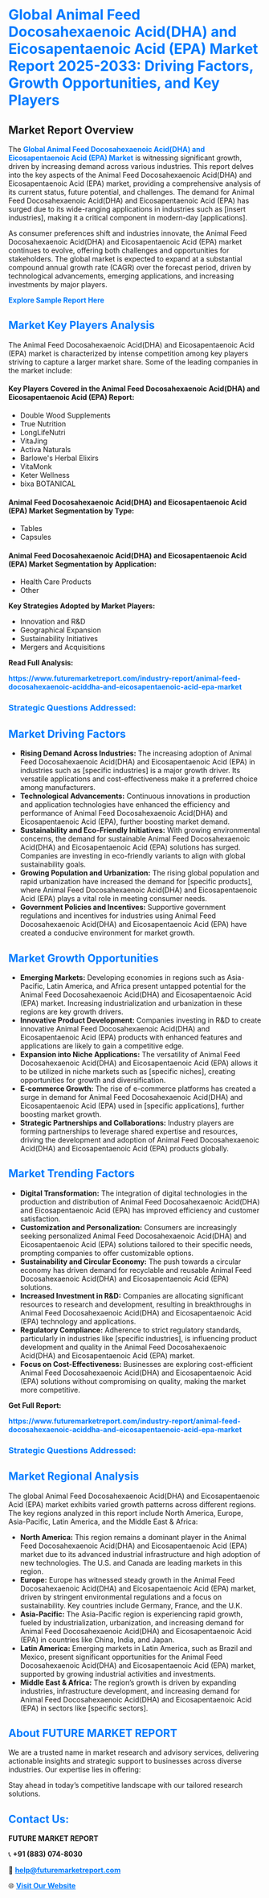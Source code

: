 <h1 style="color: #007BFF;">Global Animal Feed Docosahexaenoic Acid(DHA) and Eicosapentaenoic Acid (EPA) Market Report 2025-2033: Driving Factors, Growth Opportunities, and Key Players</h1>

<section id="overview">
<h2>Market Report Overview</h2>
<p>The <a href="https://www.futuremarketreport.com/industry-report/animal-feed-docosahexaenoic-aciddha-and-eicosapentaenoic-acid-epa-market" style="color: #007BFF; text-decoration: none;"><strong>Global Animal Feed Docosahexaenoic Acid(DHA) and Eicosapentaenoic Acid (EPA) Market</strong></a> is witnessing significant growth, driven by increasing demand across various industries. This report delves into the key aspects of the Animal Feed Docosahexaenoic Acid(DHA) and Eicosapentaenoic Acid (EPA) market, providing a comprehensive analysis of its current status, future potential, and challenges. The demand for Animal Feed Docosahexaenoic Acid(DHA) and Eicosapentaenoic Acid (EPA) has surged due to its wide-ranging applications in industries such as [insert industries], making it a critical component in modern-day [applications].</p>
<p>As consumer preferences shift and industries innovate, the Animal Feed Docosahexaenoic Acid(DHA) and Eicosapentaenoic Acid (EPA) market continues to evolve, offering both challenges and opportunities for stakeholders. The global market is expected to expand at a substantial compound annual growth rate (CAGR) over the forecast period, driven by technological advancements, emerging applications, and increasing investments by major players.</p>
</section>

<section id="overview">
<p><a href="https://www.futuremarketreport.com/request-sample/reportId=35290" style="color: #007BFF; text-decoration: none;"><strong>Explore Sample Report Here</strong></a></p>
</section>

<section id="key-players">
<h2 style="color: #007BFF;">Market Key Players Analysis</h2>
<p>The Animal Feed Docosahexaenoic Acid(DHA) and Eicosapentaenoic Acid (EPA) market is characterized by intense competition among key players striving to capture a larger market share. Some of the leading companies in the market include:</p>
<h4>Key Players Covered in the Animal Feed Docosahexaenoic Acid(DHA) and Eicosapentaenoic Acid (EPA) Report:</h4>
<ul><li>Double Wood Supplements</li><li>True Nutrition</li><li>LongLifeNutri</li><li>VitaJing</li><li>Activa Naturals</li><li>Barlowe&#039;s Herbal Elixirs</li><li>VitaMonk</li><li>Keter Wellness</li><li>bixa BOTANICAL</li></ul>
<h4>Animal Feed Docosahexaenoic Acid(DHA) and Eicosapentaenoic Acid (EPA) Market Segmentation by Type:</h4>
<ul><li>Tables</li><li>Capsules</li></ul>

<h4>Animal Feed Docosahexaenoic Acid(DHA) and Eicosapentaenoic Acid (EPA) Market Segmentation by Application:</h4>
<ul><li>Health Care Products</li><li>Other</li></ul>
<p><strong>Key Strategies Adopted by Market Players:</strong></p>
<ul>
<li>Innovation and R&D</li>
<li>Geographical Expansion</li>
<li>Sustainability Initiatives</li>
<li>Mergers and Acquisitions</li>
</ul>
</section>

<section>
<p><strong>Read Full Analysis: </strong></p><a href="https://www.futuremarketreport.com/industry-report/animal-feed-docosahexaenoic-aciddha-and-eicosapentaenoic-acid-epa-market" style="color: #007BFF; text-decoration: none;"><strong>https://www.futuremarketreport.com/industry-report/animal-feed-docosahexaenoic-aciddha-and-eicosapentaenoic-acid-epa-market</strong></a>
<h3 style="color: #007BFF;">Strategic Questions Addressed:</h3>
</section>

<section id="driving-factors">
<h2 style="color: #007BFF;">Market Driving Factors</h2>
<ul>
<li><strong>Rising Demand Across Industries:</strong> The increasing adoption of Animal Feed Docosahexaenoic Acid(DHA) and Eicosapentaenoic Acid (EPA) in industries such as [specific industries] is a major growth driver. Its versatile applications and cost-effectiveness make it a preferred choice among manufacturers.</li>
<li><strong>Technological Advancements:</strong> Continuous innovations in production and application technologies have enhanced the efficiency and performance of Animal Feed Docosahexaenoic Acid(DHA) and Eicosapentaenoic Acid (EPA), further boosting market demand.</li>
<li><strong>Sustainability and Eco-Friendly Initiatives:</strong> With growing environmental concerns, the demand for sustainable Animal Feed Docosahexaenoic Acid(DHA) and Eicosapentaenoic Acid (EPA) solutions has surged. Companies are investing in eco-friendly variants to align with global sustainability goals.</li>
<li><strong>Growing Population and Urbanization:</strong> The rising global population and rapid urbanization have increased the demand for [specific products], where Animal Feed Docosahexaenoic Acid(DHA) and Eicosapentaenoic Acid (EPA) plays a vital role in meeting consumer needs.</li>
<li><strong>Government Policies and Incentives:</strong> Supportive government regulations and incentives for industries using Animal Feed Docosahexaenoic Acid(DHA) and Eicosapentaenoic Acid (EPA) have created a conducive environment for market growth.</li>
</ul>
</section>

<section id="growth-opportunities">
<h2 style="color: #007BFF;">Market Growth Opportunities</h2>
<ul>
<li><strong>Emerging Markets:</strong> Developing economies in regions such as Asia-Pacific, Latin America, and Africa present untapped potential for the Animal Feed Docosahexaenoic Acid(DHA) and Eicosapentaenoic Acid (EPA) market. Increasing industrialization and urbanization in these regions are key growth drivers.</li>
<li><strong>Innovative Product Development:</strong> Companies investing in R&D to create innovative Animal Feed Docosahexaenoic Acid(DHA) and Eicosapentaenoic Acid (EPA) products with enhanced features and applications are likely to gain a competitive edge.</li>
<li><strong>Expansion into Niche Applications:</strong> The versatility of Animal Feed Docosahexaenoic Acid(DHA) and Eicosapentaenoic Acid (EPA) allows it to be utilized in niche markets such as [specific niches], creating opportunities for growth and diversification.</li>
<li><strong>E-commerce Growth:</strong> The rise of e-commerce platforms has created a surge in demand for Animal Feed Docosahexaenoic Acid(DHA) and Eicosapentaenoic Acid (EPA) used in [specific applications], further boosting market growth.</li>
<li><strong>Strategic Partnerships and Collaborations:</strong> Industry players are forming partnerships to leverage shared expertise and resources, driving the development and adoption of Animal Feed Docosahexaenoic Acid(DHA) and Eicosapentaenoic Acid (EPA) products globally.</li>
</ul>
</section>

<section id="trending-factors">
<h2 style="color: #007BFF;">Market Trending Factors</h2>
<ul>
<li><strong>Digital Transformation:</strong> The integration of digital technologies in the production and distribution of Animal Feed Docosahexaenoic Acid(DHA) and Eicosapentaenoic Acid (EPA) has improved efficiency and customer satisfaction.</li>
<li><strong>Customization and Personalization:</strong> Consumers are increasingly seeking personalized Animal Feed Docosahexaenoic Acid(DHA) and Eicosapentaenoic Acid (EPA) solutions tailored to their specific needs, prompting companies to offer customizable options.</li>
<li><strong>Sustainability and Circular Economy:</strong> The push towards a circular economy has driven demand for recyclable and reusable Animal Feed Docosahexaenoic Acid(DHA) and Eicosapentaenoic Acid (EPA) solutions.</li>
<li><strong>Increased Investment in R&D:</strong> Companies are allocating significant resources to research and development, resulting in breakthroughs in Animal Feed Docosahexaenoic Acid(DHA) and Eicosapentaenoic Acid (EPA) technology and applications.</li>
<li><strong>Regulatory Compliance:</strong> Adherence to strict regulatory standards, particularly in industries like [specific industries], is influencing product development and quality in the Animal Feed Docosahexaenoic Acid(DHA) and Eicosapentaenoic Acid (EPA) market.</li>
<li><strong>Focus on Cost-Effectiveness:</strong> Businesses are exploring cost-efficient Animal Feed Docosahexaenoic Acid(DHA) and Eicosapentaenoic Acid (EPA) solutions without compromising on quality, making the market more competitive.</li>
</ul>
</section>

<section>
<p><strong>Get Full Report: </strong></p><a href="https://www.futuremarketreport.com/industry-report/animal-feed-docosahexaenoic-aciddha-and-eicosapentaenoic-acid-epa-market" style="color: #007BFF; text-decoration: none;"><strong>https://www.futuremarketreport.com/industry-report/animal-feed-docosahexaenoic-aciddha-and-eicosapentaenoic-acid-epa-market</strong></a>
<h3 style="color: #007BFF;">Strategic Questions Addressed:</h3>
</section>


<section id="regional-analysis">
<h2 style="color: #007BFF;">Market Regional Analysis</h2>
<p>The global Animal Feed Docosahexaenoic Acid(DHA) and Eicosapentaenoic Acid (EPA) market exhibits varied growth patterns across different regions. The key regions analyzed in this report include North America, Europe, Asia-Pacific, Latin America, and the Middle East & Africa:</p>
<ul>
<li><strong>North America:</strong> This region remains a dominant player in the Animal Feed Docosahexaenoic Acid(DHA) and Eicosapentaenoic Acid (EPA) market due to its advanced industrial infrastructure and high adoption of new technologies. The U.S. and Canada are leading markets in this region.</li>
<li><strong>Europe:</strong> Europe has witnessed steady growth in the Animal Feed Docosahexaenoic Acid(DHA) and Eicosapentaenoic Acid (EPA) market, driven by stringent environmental regulations and a focus on sustainability. Key countries include Germany, France, and the U.K.</li>
<li><strong>Asia-Pacific:</strong> The Asia-Pacific region is experiencing rapid growth, fueled by industrialization, urbanization, and increasing demand for Animal Feed Docosahexaenoic Acid(DHA) and Eicosapentaenoic Acid (EPA) in countries like China, India, and Japan.</li>
<li><strong>Latin America:</strong> Emerging markets in Latin America, such as Brazil and Mexico, present significant opportunities for the Animal Feed Docosahexaenoic Acid(DHA) and Eicosapentaenoic Acid (EPA) market, supported by growing industrial activities and investments.</li>
<li><strong>Middle East & Africa:</strong> The region’s growth is driven by expanding industries, infrastructure development, and increasing demand for Animal Feed Docosahexaenoic Acid(DHA) and Eicosapentaenoic Acid (EPA) in sectors like [specific sectors].</li>
</ul>
</section>

<footer>
<h2 style="color: #007BFF;">About FUTURE MARKET REPORT</h2>
<p>We are a trusted name in market research and advisory services, delivering actionable insights and strategic support to businesses across diverse industries. Our expertise lies in offering:</p>

<p>Stay ahead in today’s competitive landscape with our tailored research solutions.</p>

<h2 style="color: #007BFF;">Contact Us:</h2>
<p><strong>FUTURE MARKET REPORT</strong></p>
<p>📞 <strong>+91 (883) 074-8030</strong></p>
<p>📧 <strong><a href="mailto:help@futuremarketreport.com" style="color: #007BFF;">help@futuremarketreport.com</a></strong></p>
<p>🌐 <strong><a href="https://www.futuremarketreport.com/" style="color: #007BFF;">Visit Our Website</a></strong></p>
</footer>